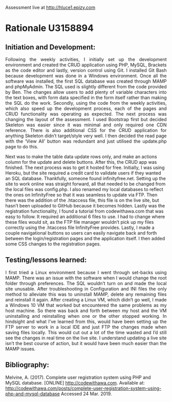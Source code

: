 <!-- Please read this document online https://github.com/hluce1/11085_Assessment_1 -->
Assessment live at http://hluce1.epizy.com

# Rationale U3158894



<h2>Initiation and Development:</h2>

<p align="justify">Following the weekly activities, I initially set up the development environment and created the CRUD application using PHP, MySQL, Brackets as the code editor and lastly, version control using Git. I installed Git Bash because development was done in a Windows environment. Once all the software was installed, the first SQL database was created through MAMP and phpMyAdmin. The SQL used is slightly different from the code provided by Ben. The changes allow users to add plenty of variable characters into the text boxes, with form data specified in the form itself rather than making the SQL do the work. 
Secondly, using the code from the weekly activities, which also speed up the development process, each of the pages and CRUD functionality was operating as expected. The next process was changing the layout of the assessment. I used Bootstrap first but decided Skeleton was easier since it was minimal and only required one CDN reference. There is also additional CSS for the CRUD application for anything Skeleton didn’t target/style very well. I then decided the read page with the ‘View All’ button was redundant and just utilised the update.php page to do this.
  
Next was to make the table data update rows only, and make an actions column for the update and delete buttons. After this, the CRUD app was finished. The next process was to get it hosted for free. Initially, I was using Heroku, but the site required a credit card to validate users if they wanted an SQL database. Thankfully, someone found infinityfree.net. 
Setting up the site to work online was straight forward, all that needed to be changed from the local files was config.php. I also renamed my local databases to reflect the ones on InfinityFree so that it was seamless to update via FTP. Then there was the addition of the .htaccess file, this file is on the live site, but hasn’t been uploaded to GitHub because it becomes hidden. 
Lastly was the registration functionality, I found a tutorial from codewithawa.com that was easy to follow. It required an additional 6 files to use. I had to change where these files would sit, as the FTP file manager wouldn’t pick up my files correctly using the .htaccess file InfinityFree provides. Lastly, I made a couple navigational buttons so users can easily navigate back and forth between the login/registration pages and the application itself. I then added some CSS changes to the registration pages.</p>




<h2>Testing/lessons learned:</h2>

<p align="justify">I first tried a Linux environment because I went through set-backs using MAMP. There was an issue with the software when I would change the root folder through preferences. The SQL wouldn’t turn on and made the local site unusable. After troubleshooting in Configuration and INI files the only method to alleviate this was to uninstall MAMP, delete any remaining files and reinstall it again. After creating a Linux VM, which didn’t go well, I made a Windows 10 VM that worked but encountered the same problems as my host machine. So there was back and forth between my host and the VM uninstalling and reinstalling when one or the other stopped working. 
In hindsight and what I’ve learned from this, would have been setting up the FTP server to work in a local IDE and just FTP the changes made when saving files locally. This would cut out a lot of the time wasted and I’d still see the changes in real time on the live site. I understand updating a live site isn’t the best course of action, but it would have been much easier than the MAMP issues.</p>


<h2>Bibliography:</h2>

Melvine, A. (2017). Complete user registration system using PHP and MySQL database.
[ONLINE] http://codewithawa.com. 
Available at: http://codewithawa.com/posts/complete-user-registration-system-using-php-and-mysql-database 
Accessed 24 Mar. 2019.

